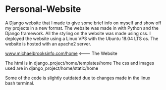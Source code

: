 # Personal-Website
A Django website that I made to give some brief info on myself and show off my projects in a new format. The website was made in with Python and the Django framework. All the styling on the website was made using css. I deployed the website using a Linux VPS with the Ubuntu 18.04 LTS os. The website is hosted with an apache2 server.

www.michaelbrooksinfo.com/home <--- The Website

The html is in django_project/home/templates/home
The css and images used are in django_project/home/static/home

Some of the code is slightly outdated due to changes made in the linux bash terminal.
